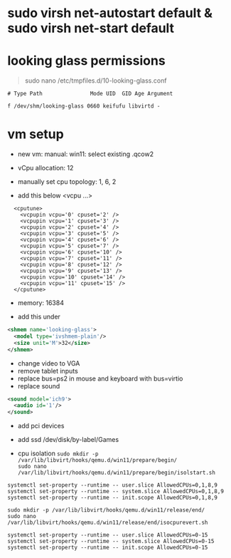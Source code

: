 # sudo virsh net-autostart default & sudo virsh net-start default

# looking glass permissions

> sudo nano /etc/tmpfiles.d/10-looking-glass.conf

```
# Type Path               Mode UID  GID Age Argument

f /dev/shm/looking-glass 0660 keifufu libvirtd -
```

# vm setup

- new vm: manual: win11: select existing .qcow2

- vCpu allocation: 12
- manually set cpu topology: 1, 6, 2
- add this below <vcpu ...>

```
  <cputune>
    <vcpupin vcpu='0' cpuset='2' />
    <vcpupin vcpu='1' cpuset='3' />
    <vcpupin vcpu='2' cpuset='4' />
    <vcpupin vcpu='3' cpuset='5' />
    <vcpupin vcpu='4' cpuset='6' />
    <vcpupin vcpu='5' cpuset='7' />
    <vcpupin vcpu='6' cpuset='10' />
    <vcpupin vcpu='7' cpuset='11' />
    <vcpupin vcpu='8' cpuset='12' />
    <vcpupin vcpu='9' cpuset='13' />
    <vcpupin vcpu='10' cpuset='14' />
    <vcpupin vcpu='11' cpuset='15' />
  </cputune>
```

- memory: 16384

- add this under <devices>

```xml
<shmem name='looking-glass'>
  <model type='ivshmem-plain'/>
  <size unit='M'>32</size>
</shmem>
```

- change video to VGA
- remove tablet inputs
- replace bus=ps2 in mouse and keyboard with bus=virtio
- replace sound

```xml
<sound model='ich9'>
  <audio id='1'/>
</sound>
```

- add pci devices
- add ssd /dev/disk/by-label/Games

- cpu isolation
  `sudo mkdir -p /var/lib/libvirt/hooks/qemu.d/win11/prepare/begin/`  
  `sudo nano /var/lib/libvirt/hooks/qemu.d/win11/prepare/begin/isolstart.sh`

```
systemctl set-property --runtime -- user.slice AllowedCPUs=0,1,8,9
systemctl set-property --runtime -- system.slice AllowedCPUs=0,1,8,9
systemctl set-property --runtime -- init.scope AllowedCPUs=0,1,8,9
```

`sudo mkdir -p /var/lib/libvirt/hooks/qemu.d/win11/release/end/`  
 `sudo nano /var/lib/libvirt/hooks/qemu.d/win11/release/end/isocpurevert.sh`

```
systemctl set-property --runtime -- user.slice AllowedCPUs=0-15
systemctl set-property --runtime -- system.slice AllowedCPUs=0-15
systemctl set-property --runtime -- init.scope AllowedCPUs=0-15
```

